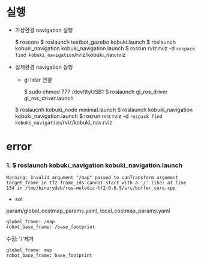# 실행

* 가상환경 navigation 실행

    $ roscore
    $ roslaunch testbot_gazebo kobuki.launch
    $ roslaunch kobuki_navigation kobuki_navigation.launch
    $ rosrun rviz rviz -d `rospack find kobuki_navigation`/rviz/kobuki_nav.rviz

* 실제환경 navigation 실행
    * gl lidar 연결

        $ sudo chmod 777 /dev/ttyUSB1
        $ roslaunch gl_ros_driver gl_ros_driver.launch

    $ roslaucnh kobuki_node minimal.launch
    $ roslaunch kobuki_navigation kobuki_navigation.launch
    $ rosrun rviz rviz -d `rospack find kobuki_navigation`/rviz/kobuki_nav.rviz


# error

### 1. $ roslaunch kobuki_navigation kobuki_navigation.launch

    Warning: Invalid argument "/map" passed to canTransform argument target_frame in tf2 frame_ids cannot start with a '/' like: at line 134 in /tmp/binarydeb/ros-melodic-tf2-0.6.5/src/buffer_core.cpp

* sol

param/global_costmap_params.yaml, local_costmap_params.yaml

    global_frame: /map
    robot_base_frame: /base_footprint 

수정: '/'제거

    global_frame: map
    robot_base_frame: base_footprint


